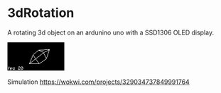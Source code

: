 # 3dRotation
A rotating 3d object on an ardunino uno with a SSD1306 OLED display.

![alt text](https://github.com/codingABI/3dRotation/blob/main/3dRotation.png) 

Simulation https://wokwi.com/projects/329034737849991764
